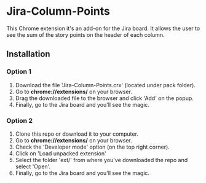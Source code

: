 Jira-Column-Points
==================

This Chrome extension it's an add-on for the Jira board. It allows the user to see the sum of the story points on the header of each column.

## Installation

### Option 1
1. Download the file 'Jira-Column-Points.crx' (located under pack folder).
2. Go to **chrome://extensions/** on your browser.
3. Drag the downloaded file to the browser and click 'Add' on the popup.
4. Finally, go to the Jira board and you'll see the magic.

### Option 2
1. Clone this repo or download it to your computer.
2. Go to **chrome://extensions/** on your browser.
3. Check the 'Developer mode' option (on the top right corner).
4. Click on 'Load unpacked extension'
5. Select the folder 'ext/' from where you've downloaded the repo and select 'Open'.
6. Finally, go to the Jira board and you'll see the magic.
